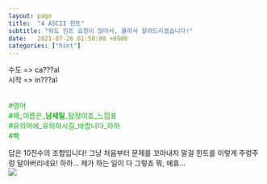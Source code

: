 ```yaml
---
layout: page
title:  "4 ASCII 힌트"
subtitle: "하도 힌트 요청이 많아서, 몰아서 알려드리겠습니다!"
date:   2021-07-26 01:50:00 +0900
categories: ["hint"]
---
```


수도 => ca???al <br>
시작 => in???al <br>
<br>

<p style="color: #13b013;">
  &#35;영어<br>
  &#35;제&#95;이름은&#95;<b>남세일</b>&#95;탐정이죠&#95;느낌표<br>
  &#35;유의어에&#95;유의하시길&#95;바랍니다&#95;하하<br>
  &#35;빡<br>
</p>

답은 10진수의 조합입니다! 그냥 처음부터 문제를 꼬아내지 말걸 힌트를 이렇게 주렁주렁 달아버리네요! 하하... 제가 하는 일이 다 그렇죠 뭐, 에휴...<br>
<img src="https://seil0224.github.io/images/ASCII.png">
